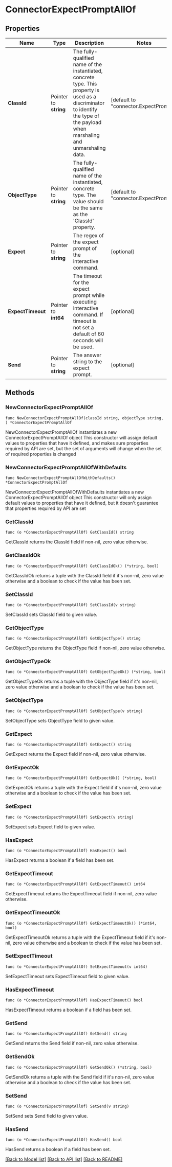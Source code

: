 # ConnectorExpectPromptAllOf

## Properties

Name | Type | Description | Notes
------------ | ------------- | ------------- | -------------
**ClassId** | Pointer to **string** | The fully-qualified name of the instantiated, concrete type. This property is used as a discriminator to identify the type of the payload when marshaling and unmarshaling data. | [default to "connector.ExpectPrompt"]
**ObjectType** | Pointer to **string** | The fully-qualified name of the instantiated, concrete type. The value should be the same as the &#39;ClassId&#39; property. | [default to "connector.ExpectPrompt"]
**Expect** | Pointer to **string** | The regex of the expect prompt of the interactive command. | [optional] 
**ExpectTimeout** | Pointer to **int64** | The timeout for the expect prompt while executing interactive command. If timeout is not set a default of 60 seconds will be used. | [optional] 
**Send** | Pointer to **string** | The answer string to the expect prompt. | [optional] 

## Methods

### NewConnectorExpectPromptAllOf

`func NewConnectorExpectPromptAllOf(classId string, objectType string, ) *ConnectorExpectPromptAllOf`

NewConnectorExpectPromptAllOf instantiates a new ConnectorExpectPromptAllOf object
This constructor will assign default values to properties that have it defined,
and makes sure properties required by API are set, but the set of arguments
will change when the set of required properties is changed

### NewConnectorExpectPromptAllOfWithDefaults

`func NewConnectorExpectPromptAllOfWithDefaults() *ConnectorExpectPromptAllOf`

NewConnectorExpectPromptAllOfWithDefaults instantiates a new ConnectorExpectPromptAllOf object
This constructor will only assign default values to properties that have it defined,
but it doesn't guarantee that properties required by API are set

### GetClassId

`func (o *ConnectorExpectPromptAllOf) GetClassId() string`

GetClassId returns the ClassId field if non-nil, zero value otherwise.

### GetClassIdOk

`func (o *ConnectorExpectPromptAllOf) GetClassIdOk() (*string, bool)`

GetClassIdOk returns a tuple with the ClassId field if it's non-nil, zero value otherwise
and a boolean to check if the value has been set.

### SetClassId

`func (o *ConnectorExpectPromptAllOf) SetClassId(v string)`

SetClassId sets ClassId field to given value.


### GetObjectType

`func (o *ConnectorExpectPromptAllOf) GetObjectType() string`

GetObjectType returns the ObjectType field if non-nil, zero value otherwise.

### GetObjectTypeOk

`func (o *ConnectorExpectPromptAllOf) GetObjectTypeOk() (*string, bool)`

GetObjectTypeOk returns a tuple with the ObjectType field if it's non-nil, zero value otherwise
and a boolean to check if the value has been set.

### SetObjectType

`func (o *ConnectorExpectPromptAllOf) SetObjectType(v string)`

SetObjectType sets ObjectType field to given value.


### GetExpect

`func (o *ConnectorExpectPromptAllOf) GetExpect() string`

GetExpect returns the Expect field if non-nil, zero value otherwise.

### GetExpectOk

`func (o *ConnectorExpectPromptAllOf) GetExpectOk() (*string, bool)`

GetExpectOk returns a tuple with the Expect field if it's non-nil, zero value otherwise
and a boolean to check if the value has been set.

### SetExpect

`func (o *ConnectorExpectPromptAllOf) SetExpect(v string)`

SetExpect sets Expect field to given value.

### HasExpect

`func (o *ConnectorExpectPromptAllOf) HasExpect() bool`

HasExpect returns a boolean if a field has been set.

### GetExpectTimeout

`func (o *ConnectorExpectPromptAllOf) GetExpectTimeout() int64`

GetExpectTimeout returns the ExpectTimeout field if non-nil, zero value otherwise.

### GetExpectTimeoutOk

`func (o *ConnectorExpectPromptAllOf) GetExpectTimeoutOk() (*int64, bool)`

GetExpectTimeoutOk returns a tuple with the ExpectTimeout field if it's non-nil, zero value otherwise
and a boolean to check if the value has been set.

### SetExpectTimeout

`func (o *ConnectorExpectPromptAllOf) SetExpectTimeout(v int64)`

SetExpectTimeout sets ExpectTimeout field to given value.

### HasExpectTimeout

`func (o *ConnectorExpectPromptAllOf) HasExpectTimeout() bool`

HasExpectTimeout returns a boolean if a field has been set.

### GetSend

`func (o *ConnectorExpectPromptAllOf) GetSend() string`

GetSend returns the Send field if non-nil, zero value otherwise.

### GetSendOk

`func (o *ConnectorExpectPromptAllOf) GetSendOk() (*string, bool)`

GetSendOk returns a tuple with the Send field if it's non-nil, zero value otherwise
and a boolean to check if the value has been set.

### SetSend

`func (o *ConnectorExpectPromptAllOf) SetSend(v string)`

SetSend sets Send field to given value.

### HasSend

`func (o *ConnectorExpectPromptAllOf) HasSend() bool`

HasSend returns a boolean if a field has been set.


[[Back to Model list]](../README.md#documentation-for-models) [[Back to API list]](../README.md#documentation-for-api-endpoints) [[Back to README]](../README.md)


